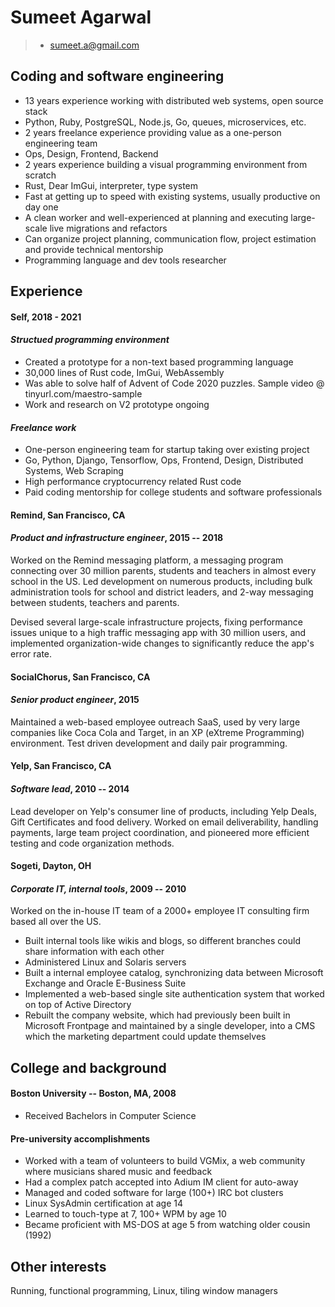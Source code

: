 Sumeet Agarwal
==============
> + sumeet.a@gmail.com

Coding and software engineering
-------------------------------

+ 13 years experience working with distributed web systems, open source stack 
+ Python, Ruby, PostgreSQL, Node.js, Go, queues, microservices, etc.
+ 2 years freelance experience providing value as a one-person engineering team
+ Ops, Design, Frontend, Backend
+ 2 years experience building a visual programming environment from scratch
+ Rust, Dear ImGui, interpreter, type system
+ Fast at getting up to speed with existing systems, usually productive on day one
+ A clean worker and well-experienced at planning and executing large-scale live migrations and refactors
+ Can organize project planning, communication flow, project estimation and provide technical mentorship
+ Programming language and dev tools researcher

Experience
----------
#### **Self**, 2018 - 2021
#### *Structued programming environment*
+ Created a prototype for a non-text based programming language
+ 30,000 lines of Rust code, ImGui, WebAssembly
+ Was able to solve half of Advent of Code 2020 puzzles. Sample video @ tinyurl.com/maestro-sample
+ Work and research on V2 prototype ongoing

#### *Freelance work*
+ One-person engineering team for startup taking over existing project
+ Go, Python, Django, Tensorflow, Ops, Frontend, Design, Distributed Systems, Web Scraping
+ High performance cryptocurrency related Rust code
+ Paid coding mentorship for college students and software professionals

#### **Remind**, San Francisco, CA
#### *Product and infrastructure engineer*, 2015 -- 2018
Worked on the Remind messaging platform, a messaging program connecting over 30
million parents, students and teachers in almost every school in the US. Led
development on numerous products, including bulk administration tools for school
and district leaders, and 2-way messaging between students, teachers and parents.

Devised several large-scale infrastructure projects, fixing performance issues unique
to a high traffic messaging app with 30 million users, and implemented organization-wide
changes to significantly reduce the app's error rate.

#### **SocialChorus**, San Francisco, CA
#### *Senior product engineer*, 2015
Maintained a web-based employee outreach SaaS, used by very large companies like Coca
Cola and Target, in an XP (eXtreme Programming) environment. Test driven development
and daily pair programming.

#### **Yelp**, San Francisco, CA
#### *Software lead*, 2010 -- 2014
Lead developer on Yelp's consumer line of products, including Yelp Deals, Gift
Certificates and food delivery. Worked on email deliverability, handling payments,
large team project coordination, and pioneered more efficient testing and code
organization methods.

#### **Sogeti**, Dayton, OH
#### *Corporate IT, internal tools*, 2009 -- 2010
Worked on the in-house IT team of a 2000+ employee IT consulting firm based all
over the US.

+ Built internal tools like wikis and blogs, so different branches could
  share information with each other
+ Administered Linux and Solaris servers
+ Built a internal employee catalog, synchronizing data between Microsoft Exchange
  and Oracle E-Business Suite
+ Implemented a web-based single site authentication system that worked on top
  of Active Directory
+ Rebuilt the company website, which had previously been built in Microsoft Frontpage
  and maintained by a single developer, into a CMS which the marketing department could
  update themselves


College and background
---------
#### Boston University -- Boston, MA, 2008
+ Received Bachelors in Computer Science

#### Pre-university accomplishments
+ Worked with a team of volunteers to build VGMix, a web community where musicians
  shared music and feedback
+ Had a complex patch accepted into Adium IM client for auto-away
+ Managed and coded software for large (100+) IRC bot clusters
+ Linux SysAdmin certification at age 14
+ Learned to touch-type at 7, 100+ WPM by age 10
+ Became proficient with MS-DOS at age 5 from watching older cousin (1992)


Other interests
---------------
Running, functional programming, Linux, tiling window managers
